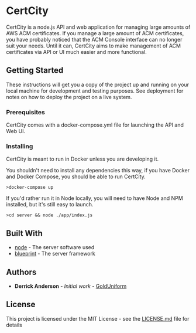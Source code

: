 # CertCity

CertCity is a node.js API and web application for managing large amounts of AWS ACM certificates. If you manage a large amount of ACM certificates, you have probably noticed that the ACM Console interface can no longer suit your needs. Until it can, CertCity aims to make management of ACM certificates via API or UI much easier and more functional.

## Getting Started

These instructions will get you a copy of the project up and running on your local machine for development and testing purposes. See deployment for notes on how to deploy the project on a live system.

### Prerequisites

CertCity comes with a docker-compose.yml file for launching the API and Web UI.

### Installing

CertCity is meant to run in Docker unless you are developing it.

You shouldn't need to install any dependencies this way, if you have Docker and Docker Compose, you should be able to run CertCity.

```
>docker-compose up
```

If you'd rather run it in Node locally, you will need to have Node and NPM installed, but it's still easy to launch.

```
>cd server && node ./app/index.js
```

## Built With

* [node](https://nodejs.org/) - The server software used
* [blueprint](https://blueprint.onehilltech.com/) - The server framework

## Authors

* **Derrick Anderson** - *Initial work* - [GoldUniform](https://github.com/GoldUniform)

## License

This project is licensed under the MIT License - see the [LICENSE.md](LICENSE.md) file for details